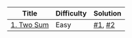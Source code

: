
| Title | Difficulty | Solution |
| --- | --- | --- |
| [1. Two Sum](https://leetcode.com/problems/two-sum/) | Easy | [#1](https://github.com/pvlrmnnk/leetcode-go/blob/main/p0001/solution.go#L5), [#2](https://github.com/pvlrmnnk/leetcode-go/blob/main/p0001/solution.go#L19) |
